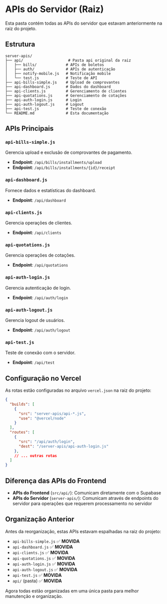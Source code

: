 # APIs do Servidor (Raiz)

Esta pasta contém todas as APIs do servidor que estavam anteriormente na raiz do projeto.

## Estrutura

```
server-apis/
├── api/                    # Pasta api original da raiz
│   ├── bills/             # APIs de boletos
│   ├── auth/              # APIs de autenticação
│   ├── notify-mobile.js   # Notificação mobile
│   └── test.js            # Teste de API
├── api-bills-simple.js    # Upload de comprovantes
├── api-dashboard.js       # Dados do dashboard
├── api-clients.js         # Gerenciamento de clientes
├── api-quotations.js      # Gerenciamento de cotações
├── api-auth-login.js      # Login
├── api-auth-logout.js     # Logout
├── api-test.js            # Teste de conexão
└── README.md              # Esta documentação
```

## APIs Principais

### `api-bills-simple.js`
Gerencia upload e exclusão de comprovantes de pagamento.
- **Endpoint**: `/api/bills/installments/upload`
- **Endpoint**: `/api/bills/installments/{id}/receipt`

### `api-dashboard.js`
Fornece dados e estatísticas do dashboard.
- **Endpoint**: `/api/dashboard`

### `api-clients.js`
Gerencia operações de clientes.
- **Endpoint**: `/api/clients`

### `api-quotations.js`
Gerencia operações de cotações.
- **Endpoint**: `/api/quotations`

### `api-auth-login.js`
Gerencia autenticação de login.
- **Endpoint**: `/api/auth/login`

### `api-auth-logout.js`
Gerencia logout de usuários.
- **Endpoint**: `/api/auth/logout`

### `api-test.js`
Teste de conexão com o servidor.
- **Endpoint**: `/api/test`

## Configuração no Vercel

As rotas estão configuradas no arquivo `vercel.json` na raiz do projeto:

```json
{
  "builds": [
    {
      "src": "server-apis/api-*.js",
      "use": "@vercel/node"
    }
  ],
  "routes": [
    {
      "src": "/api/auth/login",
      "dest": "/server-apis/api-auth-login.js"
    },
    // ... outras rotas
  ]
}
```

## Diferença das APIs do Frontend

- **APIs do Frontend** (`src/api/`): Comunicam diretamente com o Supabase
- **APIs do Servidor** (`server-apis/`): Comunicam através de endpoints do servidor para operações que requerem processamento no servidor

## Organização Anterior

Antes da reorganização, estas APIs estavam espalhadas na raiz do projeto:
- `api-bills-simple.js` ✅ **MOVIDA**
- `api-dashboard.js` ✅ **MOVIDA**
- `api-clients.js` ✅ **MOVIDA**
- `api-quotations.js` ✅ **MOVIDA**
- `api-auth-login.js` ✅ **MOVIDA**
- `api-auth-logout.js` ✅ **MOVIDA**
- `api-test.js` ✅ **MOVIDA**
- `api/` (pasta) ✅ **MOVIDA**

Agora todas estão organizadas em uma única pasta para melhor manutenção e organização.
